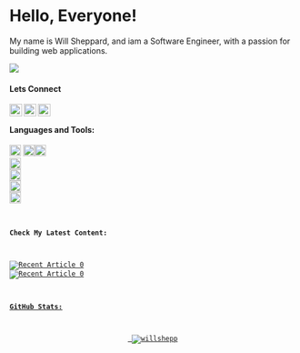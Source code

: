 # Hello, Everyone!

My name is Will Sheppard, and iam a Software Engineer, with a passion for building web applications. 

<img src="https://webdev-assets.s3.amazonaws.com/CLUB+(3).png">



#### Lets Connect

<a href="https://www.linkedin.com/in/will-sheppard-81a184145/">
<img align="left" alt="Wills Linkedin" height="22px"src="https://img.shields.io/badge/LinkedIn-0077B5?style=for-the-badge&logo=linkedin&logoColor=white" /></a> <a href="https://twitter.com/willshepp_dev"><img align="left" alt="Wills Twitter" height="22px" src="https://img.shields.io/badge/Twitter-1DA1F2?style=for-the-badge&logo=twitter&logoColor=white" /></a> <a href="mailto:willsheppard.dev@gmail.com">
<img align="left" alt="Wills Gmail" height="22px"src="https://img.shields.io/badge/Gmail-D14836?style=for-the-badge&logo=gmail&logoColor=white" /></a>

<br/>


#### Languages and Tools:

<code><img height="20" src="https://img.shields.io/badge/Angular-DD0031?style=for-the-badge&logo=angular&logoColor=white"></code> <code><img height="20" src="https://img.shields.io/badge/TypeScript-007ACC?style=for-the-badge&logo=typescript&logoColor=white"><code><img height="20" src="https://img.shields.io/badge/Node.js-43853D?style=for-the-badge&logo=node.js&logoColor=white"></code> <code><img height="20" src="https://img.shields.io/badge/Express.js-404D59?style=for-the-badge"></code> <code><img height="20" src="https://img.shields.io/badge/PostgreSQL-316192?style=for-the-badge&logo=postgresql&logoColor=white"></code> <code><img height="20" src="https://img.shields.io/badge/Amazon_AWS-232F3E?style=for-the-badge&logo=amazon-aws&logoColor=white"></code> <code><img height="20" src="https://img.shields.io/badge/Heroku-430098?style=for-the-badge&logo=heroku&logoColor=white"></code> 



#### Check My Latest Content:  

<a target="_blank" href="https://willsheppard29.medium.com/leetcode-challenge-single-number-f85662134679"><img src="https://github-readme-medium-recent-article.vercel.app/medium/@willsheppard29/0" alt="Recent Article 0"> 
<a target="_blank" href="https://willsheppard29.medium.com/build-and-deploy-a-league-sponsorship-service-with-node-js-76851c0036eb"><img src="https://github-readme-medium-recent-article.vercel.app/medium/@willsheppard29/1" alt="Recent Article 0"> 


#### GitHub Stats: 

<p align="center"> <img src="https://github-readme-stats.vercel.app/api?username=willshepp28&show_icons=true&theme=gotham" alt="willshepp" />